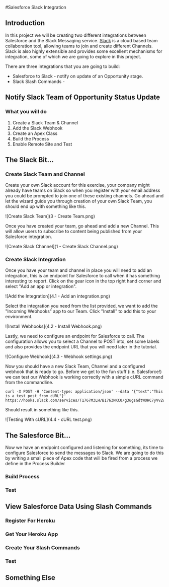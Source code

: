 #Salesforce Slack Integration


## Introduction

In this project we will be creating two different integrations between Salesforce and the Slack Messaging service. [Slack](http://www.slack.com) is a cloud based team collaboration tool, allowing teams to join and create different Channels. Slack is also highly extensible and provides some excellent mechanisms for integration, some of which we are going to explore in this project.

There are three integrations that you are going to build:
* Salesforce to Slack - notify on update of an Opportunity stage.
* Slack Slash Commands - 



## Notify Slack Team of Opportunity Status Update
### What you will do
1. Create a Slack Team & Channel
2. Add the Slack Webhook 
3. Create an Apex Class
4. Build the Process
5. Enable Remote Site and Test

## The Slack Bit...
### Create Slack Team and Channel
Create your own Slack account for this exercise, your company might already have teams on Slack so when you register with your email address you could be prompted to join one of these existing channels. Go ahead and let the wizard guide you through creation of your own Slack Team, you should end up with something like this.

![Create Slack Team](3 - Create Team.png)

Once you have created your team, go ahead and add a new Channel. This will allow users to subscribe to content being published from your Salesforce integration.

![Create Slack Channel](1 - Create Slack Channel.png)

### Create Slack Integration
Once you have your team and channel in place you will need to add an integration, this is an endpoint for Salesforce to call when it has something interesting to report. Click on the gear icon in the top right hand corner and select "Add an app or integration".

![Add the Integration](4.1 - Add an integration.png)

Select the integration you need from the list provided, we want to add the "Incoming Webhooks" app to our Team. Click "Install" to add this to your environment.

![Install Webhooks](4.2 - Install Webhook.png)

Lastly, we need to configure an endpoint for Salesforce to call. The configuration allows you to select a Channel to POST into, set some labels and also provides the endpoint URL that you will need later in the tutorial.

![Configure Webhook](4.3 - Webhook settings.png)

Now you should have a new Slack Team, Channel and a configured webhook that is ready to go. Before we get to the fun stuff (i.e. Salesforce!) we can test our Webhook is working correctly with a simple cURL command from the commandline. 

```
curl -X POST -H 'Content-type: application/json' --data '{"text":"This is a test post from cURL"}' https://hooks.slack.com/services/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
```
Should result in something like this.

![Testing With cURL](4.4 - cURL test.png)

## The Salesforce Bit...
Now we have an endpoint configured and listening for something, its time to configure Salesforce to send the messages to Slack. We are going to do this by writing a small piece of Apex code that will be fired from a process we define in the Process Builder

### Build Process

### Test


## View Salesforce Data Using Slash Commands

### Register For Heroku 

### Get Your Heroku App

### Create Your Slash Commands

### Test

## Something Else 
